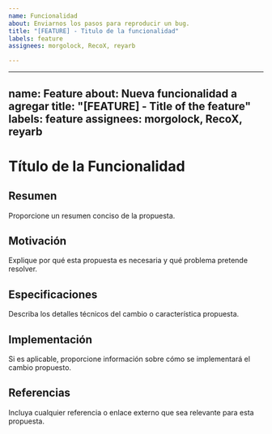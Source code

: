 ```yaml
---
name: Funcionalidad
about: Enviarnos los pasos para reproducir un bug.
title: "[FEATURE] - Titulo de la funcionalidad"
labels: feature
assignees: morgolock, RecoX, reyarb

---
```


---
name: Feature
about: Nueva funcionalidad a agregar
title: "[FEATURE] - Title of the feature"
labels: feature
assignees: morgolock, RecoX, reyarb
---

# Título de la Funcionalidad

## Resumen

Proporcione un resumen conciso de la propuesta.

## Motivación

Explique por qué esta propuesta es necesaria y qué problema pretende resolver.

## Especificaciones

Describa los detalles técnicos del cambio o característica propuesta.

## Implementación

Si es aplicable, proporcione información sobre cómo se implementará el cambio propuesto.

## Referencias

Incluya cualquier referencia o enlace externo que sea relevante para esta propuesta.
